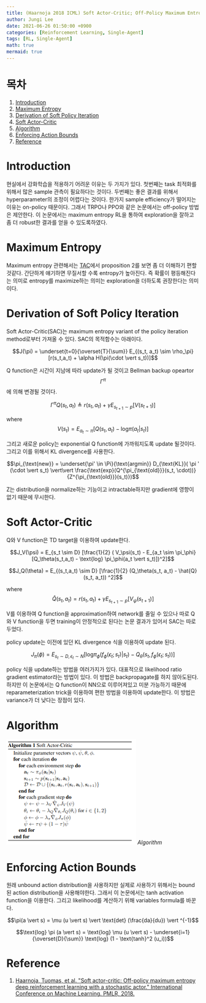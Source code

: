 ```yaml
---
title: (Haarnoja 2018 ICML) Soft Actor-Critic; Off-Policy Maximum Entropy Deep Reinforcement Learning with a Stochastic Actor
author: Jungi Lee
date: 2021-06-26 01:50:00 +0900
categories: [Reinforcement Learning, Single-Agent]
tags: [RL, Single-Agent]
math: true
mermaid: true
---
```

# 목차 
1. [Introduction](#introduction)  
1. [Maximum Entropy](#maximum-entropy)  
1. [Derivation of Soft Policy Iteration](#derivation-of-soft-policy-iteration)  
1. [Soft Actor-Critic](#soft-actor-critic)  
1. [Algorithm](#algorithm)  
1. [Enforcing Action Bounds](#enforcing-action-bounds)  
1. [Reference](#reference)  

# Introduction

현실에서 강화학습을 적용하기 어려운 이유는 두 가지가 있다. 첫번째는 task 최적화를 위해서 많은 sample 관측이 필요하다는 것이다. 두번째는 좋은 결과를 위해서 hyperparameter의 조정이 어렵다는 것이다. 한가지 sample efficiency가 떨어지는 이유는 on-policy 때문이다. 그래서 TRPO나 PPO와 같은 논문에서는 off-policy 방법은 제안한다. 이 논문에서는 maximum entropy RL을 통하여 exploration을 잘하고 좀 더 robust한 결과를 얻을 수 있도록하였다. 

# Maximum Entropy

Maximum entropy 관련해서는 [TAC](https://leejungi.github.io/posts/tac/)에서 proposition 2를 보면 좀 더 이해하기 편할 것같다. 간단하게 얘기하면 무질서할 수록 entropy가 높아진다. 즉 확률이 평등해진다는 의미로 entropy를 maximize하는 의미는 exploration을 더하도록 권장한다는 의미이다. 


# Derivation of Soft Policy Iteration

Soft Actor-Critic(SAC)는 maximum entropy variant of the policy iteration method로부터 가져올 수 있다. 
SAC의 목적함수는 아래이다.

$$J(\pi) = \underset{t=0}{\overset{T}{\sum}} E_{(s_t, a_t) \sim \rho_\pi} [r(s_t,a_t) + \alpha H(\pi(\cdot \vert s_t))]$$

Q function은 시간이 지남에 따라 update가 될 것이고 Bellman backup opeartor $$\Gamma^\pi$$에 의해 변경될 것이다.

$$\Gamma^\pi Q(s_t, a_t) \triangleq r(s_t, a_t) +\gamma E_{s_{t+1} \sim p} [V(s_{t+1})]$$

where $$V(s_t) = E_{a_t \sim \pi} [Q(s_t, a_t) - \text{log} \pi(a_t  \vert s_t)]$$

그리고 새로운 policy는 exponential Q function에 가까워지도록 update 될것이다. 그리고 이를 위해서 KL divergence를 사용한다.

$$\pi_{\text{new}} = \underset{\pi' \in \Pi}{\text{argmin}} D_{\text{KL}}( \pi ' (\cdot \vert s_t) \vert\vert \frac{\text{exp}(Q^{\pi_{\text{old}}}(s_t, \cdot))}{Z^{\pi_{\text{old}}}(s_t)})$$

Z는 distribution을 normalize하는 기능이고 intractable하지만 gradient에 영향이 없기 때문에 무시한다.

# Soft Actor-Critic

Q와 V function은 TD target을 이용하여 update한다.

$$J_V(\psi) = E_{s_t \sim D} [\frac{1}{2} ( V_\psi(s_t) - E_{a_t \sim \pi_\phi}[Q_\theta(s_t,a_t) - \text{log} \pi_\phi(a_t \vert s_t)])^2]$$

$$J_Q(\theta) = E_{(s_t,a_t) \sim D} [\frac{1}{2} (Q_\theta(s_t, a_t) - \hat{Q} (s_t, a_t)) ^2]$$

where $$\hat{Q} (s_t, a_t) = r(s_t, a_t) + \gamma E_{s_{t+1} \sim p} [V_{\bar{\psi}}(s_{t+1})]$$

V를 이용하여 Q function을 approximation하여 network를 줄일 수 있으나 따로 Q와 V function을 두면 training이 안정적으로 된다는 논문 결과가 있어서 SAC는 따로 두었다.

policy update는 이전에 있던 KL divergence 식을 이용하여 update 된다.

$$J_{\pi}(\phi) = E_{s_t \sim D, \epsilon_t \sim N}[\text{log} \pi_\phi (f_\phi(\epsilon_t;s_t)\vert s_t) - Q_\theta (s_t, f_\phi(\epsilon_t ; s_t))]$$

policy 식을 update하는 방법을 여러가지가 있다. 대표적으로 likelihood ratio gradient estimator라는 방법이 있다. 이 방법은 backpropagate를 하지 않아도된다. 하지만 이 논문에서는 Q function이 NN으로 이루어져있고 미분 가능하기 때문에 reparameterization trick을 이용하여 편한 방법을 이용하여 update한다. 이 방법은 variance가 더 낮다는 장점이 있다.

# Algorithm

![algorithm][algo]
_Algorithm_


# Enforcing Action Bounds

원래 unbound action distribution을 사용하지만 실제로 사용하기 위해서는 bound된 action distribution을 사용해야한다. 그래서 이 논문에서는 tanh activation function을 이용한다. 그리고 likelihood를 계산하기 위해 variables formula를 바꾼다.

$$\pi(a \vert s) = \mu (u \vert s) \vert \text{det} (\frac{da}{du}) \vert ^{-1}$$

$$\text{log} \pi (a \vert s) = \text{log} \mu (u \vert s) - \underset{i=1}{\overset{D}{\sum}} \text{log} (1 - \text{tanh}^2 (u_i))$$



# Reference
1. [Haarnoja, Tuomas, et al. "Soft actor-critic: Off-policy maximum entropy deep reinforcement learning with a stochastic actor." International Conference on Machine Learning. PMLR, 2018.][paper]

[paper]: https://arxiv.org/pdf/1801.01290.pdf

[algo]: /assets/img/Single-agent/SAC/algo.png

